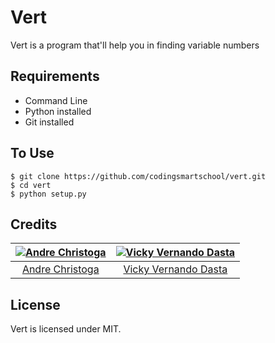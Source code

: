 # Vert
Vert is a program that'll help you in finding variable numbers

## Requirements
* Command Line
* Python installed
* Git installed

## To Use
```shell
$ git clone https://github.com/codingsmartschool/vert.git
$ cd vert
$ python setup.py
```

## Credits

[![Andre Christoga](https://avatars0.githubusercontent.com/u/14870769?v=3&s=460)](http://christoga.github.io) | [![Vicky Vernando Dasta](https://avatars3.githubusercontent.com/u/7861544?v=3&s=460)](http://vickydasta.github.io)
:---:|:---:
[Andre Christoga](http://christoga.github.io) | [Vicky Vernando Dasta](http://vickydasta.github.io)


## License
Vert is licensed under MIT.
